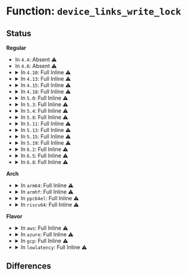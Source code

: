 # Function: <code>device_links_write_lock</code>

## Status
<b>Regular</b>
<ul>
<li>
In <code>4.4</code>: Absent ⚠️
</li>
<li>
In <code>4.8</code>: Absent ⚠️
</li>
<li>
<details>
<summary>In <code>4.10</code>: Full Inline ⚠️</summary>

**Collision:** Unique Static

**Inline:** Full

**Transformation:** False

**Instances:**

```
In drivers/base/core.c (ffffffff815c7482)
Location: drivers/base/core.c:53
Inline: True
Inline callers:
  - drivers/base/core.c:device_del
  - drivers/base/core.c:device_links_unbind_consumers
  - drivers/base/core.c:device_links_busy
  - drivers/base/core.c:device_links_driver_cleanup
  - drivers/base/core.c:device_links_no_driver
  - drivers/base/core.c:device_links_driver_bound
  - drivers/base/core.c:device_links_check_suppliers
  - drivers/base/core.c:device_link_del
  - drivers/base/core.c:device_link_add
```
</details>
</li>
<li>
<details>
<summary>In <code>4.13</code>: Full Inline ⚠️</summary>

**Collision:** Unique Static

**Inline:** Full

**Transformation:** False

**Instances:**

```
In drivers/base/core.c (ffffffff815dc160)
Location: drivers/base/core.c:54
Inline: True
Inline callers:
  - drivers/base/core.c:device_del
  - drivers/base/core.c:device_links_unbind_consumers
  - drivers/base/core.c:device_links_busy
  - drivers/base/core.c:device_links_driver_cleanup
  - drivers/base/core.c:device_links_no_driver
  - drivers/base/core.c:device_links_driver_bound
  - drivers/base/core.c:device_links_check_suppliers
  - drivers/base/core.c:device_link_del
  - drivers/base/core.c:device_link_add
```
</details>
</li>
<li>
<details>
<summary>In <code>4.15</code>: Full Inline ⚠️</summary>

**Collision:** Unique Static

**Inline:** Full

**Transformation:** False

**Instances:**

```
In drivers/base/core.c (ffffffff81643295)
Location: drivers/base/core.c:54
Inline: True
Inline callers:
  - drivers/base/core.c:device_del
  - drivers/base/core.c:device_links_unbind_consumers
  - drivers/base/core.c:device_links_busy
  - drivers/base/core.c:device_links_driver_cleanup
  - drivers/base/core.c:device_links_no_driver
  - drivers/base/core.c:device_links_driver_bound
  - drivers/base/core.c:device_links_check_suppliers
  - drivers/base/core.c:device_link_del
  - drivers/base/core.c:device_link_add
```
</details>
</li>
<li>
<details>
<summary>In <code>4.18</code>: Full Inline ⚠️</summary>

**Collision:** Unique Static

**Inline:** Full

**Transformation:** False

**Instances:**

```
In drivers/base/core.c (ffffffff8167e3a3)
Location: drivers/base/core.c:51
Inline: True
Inline callers:
  - drivers/base/core.c:device_del
  - drivers/base/core.c:device_links_unbind_consumers
  - drivers/base/core.c:device_links_busy
  - drivers/base/core.c:device_links_driver_cleanup
  - drivers/base/core.c:device_links_no_driver
  - drivers/base/core.c:device_links_driver_bound
  - drivers/base/core.c:device_links_check_suppliers
  - drivers/base/core.c:device_link_del
```
</details>
</li>
<li>
<details>
<summary>In <code>5.0</code>: Full Inline ⚠️</summary>

**Collision:** Unique Static

**Inline:** Full

**Transformation:** False

**Instances:**

```
In drivers/base/core.c (ffffffff8169ddc0)
Location: drivers/base/core.c:52
Inline: True
Inline callers:
  - drivers/base/core.c:device_del
  - drivers/base/core.c:device_links_unbind_consumers
  - drivers/base/core.c:device_links_busy
  - drivers/base/core.c:device_links_driver_cleanup
  - drivers/base/core.c:device_links_no_driver
  - drivers/base/core.c:device_links_driver_bound
  - drivers/base/core.c:device_links_check_suppliers
  - drivers/base/core.c:device_link_remove
  - drivers/base/core.c:device_link_del
```
</details>
</li>
<li>
<details>
<summary>In <code>5.3</code>: Full Inline ⚠️</summary>

**Collision:** Unique Static

**Inline:** Full

**Transformation:** False

**Instances:**

```
In drivers/base/core.c (ffffffff816d61ad)
Location: drivers/base/core.c:52
Inline: True
Inline callers:
  - drivers/base/core.c:device_del
  - drivers/base/core.c:device_links_unbind_consumers
  - drivers/base/core.c:device_links_busy
  - drivers/base/core.c:device_links_driver_cleanup
  - drivers/base/core.c:device_links_no_driver
  - drivers/base/core.c:device_links_driver_bound
  - drivers/base/core.c:device_links_check_suppliers
  - drivers/base/core.c:device_link_remove
  - drivers/base/core.c:device_link_del
```
</details>
</li>
<li>
<details>
<summary>In <code>5.4</code>: Full Inline ⚠️</summary>

**Collision:** Unique Static

**Inline:** Full

**Transformation:** False

**Instances:**

```
In drivers/base/core.c (ffffffff816fa1ea)
Location: drivers/base/core.c:53
Inline: True
Inline callers:
  - drivers/base/core.c:device_del
  - drivers/base/core.c:device_links_unbind_consumers
  - drivers/base/core.c:device_links_busy
  - drivers/base/core.c:device_links_driver_cleanup
  - drivers/base/core.c:device_links_no_driver
  - drivers/base/core.c:device_links_driver_bound
  - drivers/base/core.c:device_links_check_suppliers
  - drivers/base/core.c:device_link_remove
  - drivers/base/core.c:device_link_del
  - drivers/base/core.c:device_link_add
```
</details>
</li>
<li>
<details>
<summary>In <code>5.8</code>: Full Inline ⚠️</summary>

**Collision:** Unique Static

**Inline:** Full

**Transformation:** False

**Instances:**

```
In drivers/base/core.c (ffffffff817b1c81)
Location: drivers/base/core.c:61
Inline: True
Inline callers:
  - drivers/base/core.c:device_links_purge
  - drivers/base/core.c:device_links_unbind_consumers
  - drivers/base/core.c:device_links_busy
  - drivers/base/core.c:device_links_driver_cleanup
  - drivers/base/core.c:device_links_no_driver
  - drivers/base/core.c:device_links_driver_bound
  - drivers/base/core.c:device_links_supplier_sync_state_resume
  - drivers/base/core.c:device_links_supplier_sync_state_pause
  - drivers/base/core.c:device_links_check_suppliers
  - drivers/base/core.c:device_link_remove
  - drivers/base/core.c:device_link_del
  - drivers/base/core.c:device_link_add
```
</details>
</li>
<li>
<details>
<summary>In <code>5.11</code>: Full Inline ⚠️</summary>

**Collision:** Unique Static

**Inline:** Full

**Transformation:** False

**Instances:**

```
In drivers/base/core.c (ffffffff817c7c53)
Location: drivers/base/core.c:155
Inline: True
Inline callers:
  - drivers/base/core.c:device_del
  - drivers/base/core.c:device_links_unbind_consumers
  - drivers/base/core.c:device_links_busy
  - drivers/base/core.c:device_links_driver_cleanup
  - drivers/base/core.c:device_links_no_driver
  - drivers/base/core.c:device_links_driver_bound
  - drivers/base/core.c:device_links_supplier_sync_state_resume
  - drivers/base/core.c:device_links_supplier_sync_state_pause
  - drivers/base/core.c:device_links_check_suppliers
  - drivers/base/core.c:device_link_remove
  - drivers/base/core.c:device_link_del
  - drivers/base/core.c:device_link_add
```
</details>
</li>
<li>
<details>
<summary>In <code>5.13</code>: Full Inline ⚠️</summary>

**Collision:** Unique Static

**Inline:** Full

**Transformation:** False

**Instances:**

```
In drivers/base/core.c (ffffffff817ab163)
Location: drivers/base/core.c:173
Inline: True
Inline callers:
  - drivers/base/core.c:device_del
  - drivers/base/core.c:device_add
  - drivers/base/core.c:fw_devlink_create_devlink
  - drivers/base/core.c:fw_devlink_drivers_done
  - drivers/base/core.c:device_links_unbind_consumers
  - drivers/base/core.c:device_links_busy
  - drivers/base/core.c:device_links_driver_cleanup
  - drivers/base/core.c:device_links_no_driver
  - drivers/base/core.c:device_links_driver_bound
  - drivers/base/core.c:device_links_force_bind
  - drivers/base/core.c:device_links_supplier_sync_state_resume
  - drivers/base/core.c:device_links_supplier_sync_state_pause
  - drivers/base/core.c:device_links_check_suppliers
  - drivers/base/core.c:device_link_remove
  - drivers/base/core.c:device_link_del
  - drivers/base/core.c:device_link_add
```
</details>
</li>
<li>
<details>
<summary>In <code>5.15</code>: Full Inline ⚠️</summary>

**Collision:** Unique Static

**Inline:** Full

**Transformation:** False

**Instances:**

```
In drivers/base/core.c (ffffffff818344ca)
Location: drivers/base/core.c:185
Inline: True
Inline callers:
  - drivers/base/core.c:device_del
  - drivers/base/core.c:device_add
  - drivers/base/core.c:fw_devlink_create_devlink
  - drivers/base/core.c:fw_devlink_create_devlink
  - drivers/base/core.c:fw_devlink_drivers_done
  - drivers/base/core.c:device_links_unbind_consumers
  - drivers/base/core.c:device_links_busy
  - drivers/base/core.c:device_links_driver_cleanup
  - drivers/base/core.c:device_links_no_driver
  - drivers/base/core.c:device_links_driver_bound
  - drivers/base/core.c:device_links_force_bind
  - drivers/base/core.c:device_links_supplier_sync_state_resume
  - drivers/base/core.c:device_links_supplier_sync_state_pause
  - drivers/base/core.c:device_links_check_suppliers
  - drivers/base/core.c:device_link_remove
  - drivers/base/core.c:device_link_del
  - drivers/base/core.c:device_link_add
```
</details>
</li>
<li>
<details>
<summary>In <code>5.19</code>: Full Inline ⚠️</summary>

**Collision:** Unique Static

**Inline:** Full

**Transformation:** False

**Instances:**

```
In drivers/base/core.c (ffffffff81975f87)
Location: drivers/base/core.c:186
Inline: True
Inline callers:
  - drivers/base/core.c:device_del
  - drivers/base/core.c:device_add
  - drivers/base/core.c:fw_devlink_create_devlink
  - drivers/base/core.c:fw_devlink_create_devlink
  - drivers/base/core.c:fw_devlink_drivers_done
  - drivers/base/core.c:device_links_unbind_consumers
  - drivers/base/core.c:device_links_busy
  - drivers/base/core.c:device_links_driver_cleanup
  - drivers/base/core.c:device_links_no_driver
  - drivers/base/core.c:device_links_driver_bound
  - drivers/base/core.c:device_links_force_bind
  - drivers/base/core.c:device_links_supplier_sync_state_resume
  - drivers/base/core.c:device_links_supplier_sync_state_pause
  - drivers/base/core.c:device_links_check_suppliers
  - drivers/base/core.c:device_link_remove
  - drivers/base/core.c:device_link_del
  - drivers/base/core.c:device_link_add
```
</details>
</li>
<li>
<details>
<summary>In <code>6.2</code>: Full Inline ⚠️</summary>

**Collision:** Unique Static

**Inline:** Full

**Transformation:** False

**Instances:**

```
In drivers/base/core.c (ffffffff81ae2037)
Location: drivers/base/core.c:254
Inline: True
Inline callers:
  - drivers/base/core.c:device_del
  - drivers/base/core.c:device_add
  - drivers/base/core.c:fw_devlink_create_devlink
  - drivers/base/core.c:fw_devlink_drivers_done
  - drivers/base/core.c:device_links_unbind_consumers
  - drivers/base/core.c:device_links_busy
  - drivers/base/core.c:device_links_driver_cleanup
  - drivers/base/core.c:device_links_no_driver
  - drivers/base/core.c:device_links_driver_bound
  - drivers/base/core.c:device_links_force_bind
  - drivers/base/core.c:device_links_supplier_sync_state_resume
  - drivers/base/core.c:device_links_supplier_sync_state_pause
  - drivers/base/core.c:device_links_check_suppliers
  - drivers/base/core.c:device_link_remove
  - drivers/base/core.c:device_link_del
  - drivers/base/core.c:device_link_add
```
</details>
</li>
<li>
<details>
<summary>In <code>6.5</code>: Full Inline ⚠️</summary>

**Collision:** Unique Static

**Inline:** Full

**Transformation:** False

**Instances:**

```
In drivers/base/core.c (ffffffff81b2ff36)
Location: drivers/base/core.c:240
Inline: True
Inline callers:
  - drivers/base/core.c:device_del
  - drivers/base/core.c:device_add
  - drivers/base/core.c:fw_devlink_create_devlink
  - drivers/base/core.c:fw_devlink_probing_done
  - drivers/base/core.c:fw_devlink_drivers_done
  - drivers/base/core.c:device_links_unbind_consumers
  - drivers/base/core.c:device_links_busy
  - drivers/base/core.c:device_links_driver_cleanup
  - drivers/base/core.c:device_links_no_driver
  - drivers/base/core.c:device_links_driver_bound
  - drivers/base/core.c:device_links_force_bind
  - drivers/base/core.c:device_links_supplier_sync_state_resume
  - drivers/base/core.c:device_links_supplier_sync_state_pause
  - drivers/base/core.c:device_links_check_suppliers
  - drivers/base/core.c:device_link_remove
  - drivers/base/core.c:device_link_del
  - drivers/base/core.c:device_link_add
```
</details>
</li>
<li>
<details>
<summary>In <code>6.8</code>: Full Inline ⚠️</summary>

**Collision:** Unique Static

**Inline:** Full

**Transformation:** False

**Instances:**

```
In drivers/base/core.c (ffffffff81b87736)
Location: drivers/base/core.c:241
Inline: True
Inline callers:
  - drivers/base/core.c:device_del
  - drivers/base/core.c:device_add
  - drivers/base/core.c:fw_devlink_create_devlink
  - drivers/base/core.c:fw_devlink_probing_done
  - drivers/base/core.c:fw_devlink_drivers_done
  - drivers/base/core.c:device_links_unbind_consumers
  - drivers/base/core.c:device_links_busy
  - drivers/base/core.c:device_links_driver_cleanup
  - drivers/base/core.c:device_links_no_driver
  - drivers/base/core.c:device_links_driver_bound
  - drivers/base/core.c:device_links_force_bind
  - drivers/base/core.c:device_links_supplier_sync_state_resume
  - drivers/base/core.c:device_links_supplier_sync_state_pause
  - drivers/base/core.c:device_links_check_suppliers
  - drivers/base/core.c:device_link_remove
  - drivers/base/core.c:device_link_del
  - drivers/base/core.c:device_link_add
```
</details>
</li>
</ul>
<b>Arch</b>
<ul>
<li>
<details>
<summary>In <code>arm64</code>: Full Inline ⚠️</summary>

**Collision:** Unique Static

**Inline:** Full

**Transformation:** False

**Instances:**

```
In drivers/base/core.c (ffff8000108e49d4)
Location: drivers/base/core.c:53
Inline: True
Inline callers:
  - drivers/base/core.c:device_del
  - drivers/base/core.c:device_links_unbind_consumers
  - drivers/base/core.c:device_links_busy
  - drivers/base/core.c:device_links_driver_cleanup
  - drivers/base/core.c:device_links_no_driver
  - drivers/base/core.c:device_links_driver_bound
  - drivers/base/core.c:device_links_check_suppliers
  - drivers/base/core.c:device_link_remove
  - drivers/base/core.c:device_link_del
  - drivers/base/core.c:device_link_add
```
</details>
</li>
<li>
<details>
<summary>In <code>armhf</code>: Full Inline ⚠️</summary>

**Collision:** Unique Static

**Inline:** Full

**Transformation:** False

**Instances:**

```
In drivers/base/core.c (c09d33f4)
Location: drivers/base/core.c:53
Inline: True
Inline callers:
  - drivers/base/core.c:device_del
  - drivers/base/core.c:device_links_unbind_consumers
  - drivers/base/core.c:device_links_busy
  - drivers/base/core.c:device_links_driver_cleanup
  - drivers/base/core.c:device_links_no_driver
  - drivers/base/core.c:device_links_driver_bound
  - drivers/base/core.c:device_links_check_suppliers
  - drivers/base/core.c:device_link_remove
  - drivers/base/core.c:device_link_del
  - drivers/base/core.c:device_link_add
```
</details>
</li>
<li>
<details>
<summary>In <code>ppc64el</code>: Full Inline ⚠️</summary>

**Collision:** Unique Static

**Inline:** Full

**Transformation:** False

**Instances:**

```
In drivers/base/core.c (c000000000979e70)
Location: drivers/base/core.c:53
Inline: True
Inline callers:
  - drivers/base/core.c:device_del
  - drivers/base/core.c:device_links_unbind_consumers
  - drivers/base/core.c:device_links_busy
  - drivers/base/core.c:device_links_driver_cleanup
  - drivers/base/core.c:device_links_no_driver
  - drivers/base/core.c:device_links_driver_bound
  - drivers/base/core.c:device_links_check_suppliers
  - drivers/base/core.c:device_link_remove
  - drivers/base/core.c:device_link_del
  - drivers/base/core.c:device_link_add
```
</details>
</li>
<li>
<details>
<summary>In <code>riscv64</code>: Full Inline ⚠️</summary>

**Collision:** Unique Static

**Inline:** Full

**Transformation:** False

**Instances:**

```
In drivers/base/core.c (ffffffe000579852)
Location: drivers/base/core.c:53
Inline: True
Inline callers:
  - drivers/base/core.c:device_del
  - drivers/base/core.c:device_links_unbind_consumers
  - drivers/base/core.c:device_links_busy
  - drivers/base/core.c:device_links_driver_cleanup
  - drivers/base/core.c:device_links_no_driver
  - drivers/base/core.c:device_links_driver_bound
  - drivers/base/core.c:device_links_check_suppliers
  - drivers/base/core.c:device_link_remove
  - drivers/base/core.c:device_link_del
  - drivers/base/core.c:device_link_add
```
</details>
</li>
</ul>
<b>Flavor</b>
<ul>
<li>
<details>
<summary>In <code>aws</code>: Full Inline ⚠️</summary>

**Collision:** Unique Static

**Inline:** Full

**Transformation:** False

**Instances:**

```
In drivers/base/core.c (ffffffff816bf9da)
Location: drivers/base/core.c:53
Inline: True
Inline callers:
  - drivers/base/core.c:device_del
  - drivers/base/core.c:device_links_unbind_consumers
  - drivers/base/core.c:device_links_busy
  - drivers/base/core.c:device_links_driver_cleanup
  - drivers/base/core.c:device_links_no_driver
  - drivers/base/core.c:device_links_driver_bound
  - drivers/base/core.c:device_links_check_suppliers
  - drivers/base/core.c:device_link_remove
  - drivers/base/core.c:device_link_del
  - drivers/base/core.c:device_link_add
```
</details>
</li>
<li>
<details>
<summary>In <code>azure</code>: Full Inline ⚠️</summary>

**Collision:** Unique Static

**Inline:** Full

**Transformation:** False

**Instances:**

```
In drivers/base/core.c (ffffffff8169ac8a)
Location: drivers/base/core.c:53
Inline: True
Inline callers:
  - drivers/base/core.c:device_del
  - drivers/base/core.c:device_links_unbind_consumers
  - drivers/base/core.c:device_links_busy
  - drivers/base/core.c:device_links_driver_cleanup
  - drivers/base/core.c:device_links_no_driver
  - drivers/base/core.c:device_links_driver_bound
  - drivers/base/core.c:device_links_check_suppliers
  - drivers/base/core.c:device_link_remove
  - drivers/base/core.c:device_link_del
  - drivers/base/core.c:device_link_add
```
</details>
</li>
<li>
<details>
<summary>In <code>gcp</code>: Full Inline ⚠️</summary>

**Collision:** Unique Static

**Inline:** Full

**Transformation:** False

**Instances:**

```
In drivers/base/core.c (ffffffff816edeaa)
Location: drivers/base/core.c:53
Inline: True
Inline callers:
  - drivers/base/core.c:device_del
  - drivers/base/core.c:device_links_unbind_consumers
  - drivers/base/core.c:device_links_busy
  - drivers/base/core.c:device_links_driver_cleanup
  - drivers/base/core.c:device_links_no_driver
  - drivers/base/core.c:device_links_driver_bound
  - drivers/base/core.c:device_links_check_suppliers
  - drivers/base/core.c:device_link_remove
  - drivers/base/core.c:device_link_del
  - drivers/base/core.c:device_link_add
```
</details>
</li>
<li>
<details>
<summary>In <code>lowlatency</code>: Full Inline ⚠️</summary>

**Collision:** Unique Static

**Inline:** Full

**Transformation:** False

**Instances:**

```
In drivers/base/core.c (ffffffff817086ea)
Location: drivers/base/core.c:53
Inline: True
Inline callers:
  - drivers/base/core.c:device_del
  - drivers/base/core.c:device_links_unbind_consumers
  - drivers/base/core.c:device_links_busy
  - drivers/base/core.c:device_links_driver_cleanup
  - drivers/base/core.c:device_links_no_driver
  - drivers/base/core.c:device_links_driver_bound
  - drivers/base/core.c:device_links_check_suppliers
  - drivers/base/core.c:device_link_remove
  - drivers/base/core.c:device_link_del
  - drivers/base/core.c:device_link_add
```
</details>
</li>
</ul>

## Differences
